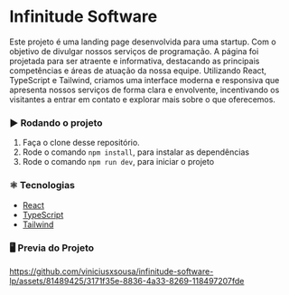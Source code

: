 # Infinitude Software

Este projeto é uma landing page desenvolvida para uma startup. Com o objetivo de divulgar nossos serviços de programação. A página foi projetada para ser atraente e informativa, destacando as principais competências e áreas de atuação da nossa equipe. Utilizando React, TypeScript e Tailwind, criamos uma interface moderna e responsiva que apresenta nossos serviços de forma clara e envolvente, incentivando os visitantes a entrar em contato e explorar mais sobre o que oferecemos. 

### :arrow_forward: Rodando o projeto

1. Faça o clone desse repositório.
2. Rode o comando `npm install`, para instalar as dependências
3. Rode o comando `npm run dev`, para iniciar o projeto

### :atom_symbol: Tecnologias 
* [React](https://react.dev/)
* [TypeScript](https://www.typescriptlang.org/)
* [Tailwind](https://tailwindcss.com/)

### :desktop_computer: Previa do Projeto


https://github.com/viniciusxsousa/infinitude-software-lp/assets/81489425/3171f35e-8836-4a33-8269-118497207fde

